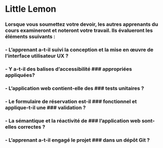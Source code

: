 # Little Lemon

### Lorsque vous soumettez votre devoir, les autres apprenants du cours examineront et noteront votre  travail. Ils évalueront les éléments ssuivants :
### - L’apprenant a-t-il suivi la  conception et la mise en œuvre de l’interface utilisateur UX ?
### - Y a-t-il des balises d’accessibilité ### appropriées appliquées?
### - L’application web contient-elle des ### tests unitaires ?
### - Le formulaire de réservation est-il ### fonctionnel et applique-t-il une ### validation ?
### - La sémantique et la réactivité de ### l’application web sont-elles  correctes ?
### - L’apprenant a-t-il engagé le projet ### dans un dépôt Git ?